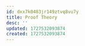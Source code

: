 ```yaml
---
id: dxx7k0483jr149ztvq8vu7y
title: Proof Theory
desc: ''
updated: 1727532093874
created: 1727532093874
---
```

